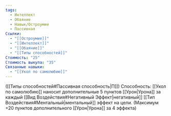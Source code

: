 ```yaml
---
tags:
  - Интеллект
  - Обаяние
  - Навык/Остроумие
  - Пассивная
Ссылки:
  - "[[Остроумие]]"
  - "[[Интеллект]]"
  - "[[Обаяние]]"
  - "[[Типы способностей]]"
Стоимость: "25"
Стоимость выкупа: "35"
Связанные навыки:
  - "[[Укол по самолюбию]]"
---
```

([[Типы способностей#Пассивная способность|П]]) Способность: [[Укол по самолюбию]] наносит дополнительные 5 пунктов [[Урон|Урона]] за каждый [[Вид Воздействия#Негативный Эффект|негативный]] [[Тип Воздействия#Ментальный|ментальный]] эффект на цели. 
(Максимум +20 пунктов дополнительного [[Урон|Урона]] за 4 эффекта)